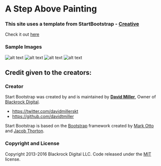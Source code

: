 # A Step Above Painting  
### This site uses a template from StartBootstrap - [Creative](http://startbootstrap.com/template-overviews/creative/)

Check it out [here](https://www.astepuppainting.com)

### Sample Images
![alt text](AStepUpPainting/img/SampleImage1.PNG "Sample image 1")
![alt text](AStepUpPainting/img/SampleImage2.png "Sample image 2")
![alt text](AStepUpPainting/img/SampleImage3.png "Sample image 4")
![alt text](AStepUpPainting/img/SampleImage4.png "Sample image 4")

## Credit given to the creators: 

### Creator

Start Bootstrap was created by and is maintained by **[David Miller](http://davidmiller.io/)**, Owner of [Blackrock Digital](http://blackrockdigital.io/).

* https://twitter.com/davidmillerskt
* https://github.com/davidtmiller

Start Bootstrap is based on the [Bootstrap](http://getbootstrap.com/) framework created by [Mark Otto](https://twitter.com/mdo) and [Jacob Thorton](https://twitter.com/fat).

### Copyright and License

Copyright 2013-2016 Blackrock Digital LLC. Code released under the [MIT](https://github.com/BlackrockDigital/startbootstrap-creative/blob/gh-pages/LICENSE) license.
